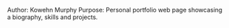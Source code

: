 Author: Kowehn Murphy
Purpose: Personal portfolio web page showcasing a biography, skills and projects.